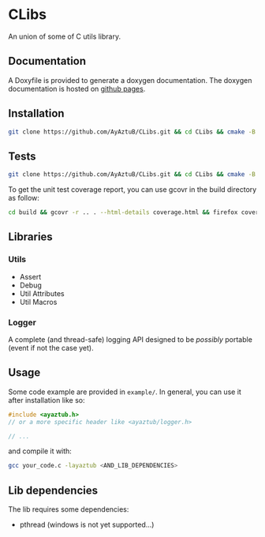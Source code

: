 # CLibs

An union of some of C utils library.

## Documentation

A Doxyfile is provided to generate a doxygen documentation.
The doxygen documentation is hosted on [github pages](https://ayaztub.github.io/CLibs/).

## Installation

```sh
git clone https://github.com/AyAztuB/CLibs.git && cd CLibs && cmake -B build && cmake --build build --target libayaztub && cmake --build build --target install
```

## Tests

```sh
git clone https://github.com/AyAztuB/CLibs.git && cd CLibs && cmake -B build -DBUILD_TESTS=ON && cmake --build build --target tests && ctest --test-dir build
```

To get the unit test coverage report, you can use gcovr in the build directory as follow:
```sh
cd build && gcovr -r .. . --html-details coverage.html && firefox coverage.html
```

## Libraries

### Utils

- Assert
- Debug
- Util Attributes
- Util Macros

### Logger

A complete (and thread-safe) logging API designed to be *possibly* portable (event if not the case yet).


## Usage

Some code example are provided in `example/`.
In general, you can use it after installation like so:

```c
#include <ayaztub.h>
// or a more specific header like <ayaztub/logger.h>

// ...
```

and compile it with:
```sh
gcc your_code.c -layaztub <AND_LIB_DEPENDENCIES>
```

## Lib dependencies

The lib requires some dependencies:
- pthread (windows is not yet supported...)
